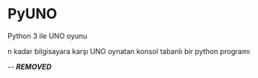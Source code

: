 # PyUNO
Python 3 ile UNO oyunu

n kadar bilgisayara karşı UNO oynatan konsol tabanlı bir python programı

-- ***REMOVED***


